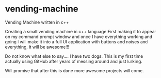 # vending-machine
Vending Machine written in c++


Creating a small vending machine in c++ language
First making it to appear on my command prompt window and once I have everything working and going I will make it into a
full UI application with buttons and noises and everything, it will be awesome!!!

Do not know what else to say.... I have two dogs.
This is my first time actually using GitHub after years of messing around and just lurking.

Will promise that after this is done more awesome projects will come. 
